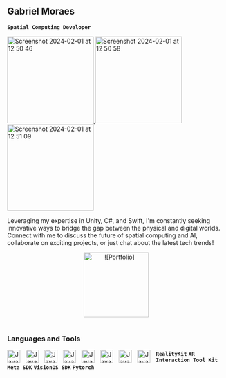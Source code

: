 ## Gabriel Moraes  
**` Spatial Computing Developer `**

<p align="left">
  <a href="https://gabrielmoraes.tech">
   <img width="200" alt="Screenshot 2024-02-01 at 12 50 46" src="https://github.com/GabrielM33/GabrielM33/assets/123421871/1e4df844-14e3-4e92-831a-7021a1b15f3d">
  </a>
   <a href="https://linkedin.com/in/g-moraes">
   <img width="200" alt="Screenshot 2024-02-01 at 12 50 58" src="https://github.com/GabrielM33/GabrielM33/assets/123421871/1f383e84-ce9b-45f8-90c1-d5a45afec8a9">
  </a>
   <a href="https://discord.com/users/gabrielm33">
   <img width="200" alt="Screenshot 2024-02-01 at 12 51 09" src="https://github.com/GabrielM33/GabrielM33/assets/123421871/9e894f95-2086-4c3b-8a86-7e2fe78bbb06">
  </a>
</p>

Leveraging my expertise in Unity, C#, and Swift, I'm constantly seeking innovative ways to bridge the gap between the physical and digital worlds. Connect with me to discuss the future of spatial computing and AI, collaborate on exciting projects, or just chat about the latest tech trends!

<p align="center">
  <a href="https://gabrielmoraes.tech">
   <img width="150" alt="![Portfolio]" src="https://github.com/GabrielM33/GabrielM33/assets/123421871/4e6a5d8c-8942-43bc-8bfd-daee18ad0b62">
  </a>
</p>

#

### Languages and Tools

  <img align="left" alt="Java" width="30px" style="padding-right:10px;" 
    src="https://cdn.jsdelivr.net/gh/devicons/devicon/icons/csharp/csharp-original.svg" />
  <img align="left" alt="Java" width="30px" style="padding-right:10px;"
      src="https://cdn.jsdelivr.net/gh/devicons/devicon/icons/swift/swift-original.svg" />
  <img align="left" alt="Java" width="30px" style="padding-right:10px;"
      src="https://cdn.jsdelivr.net/gh/devicons/devicon/icons/python/python-original.svg" />
  <img align="left" alt="Java" width="30px" style="padding-right:10px;"
      src="https://www.svgrepo.com/show/331760/sql-database-generic.svg" />
  <img align="left" alt="Java" width="30px" style="padding-right:10px;"
      src="https://www.svgrepo.com/show/331626/unity.svg" />
  <img align="left" alt="Java" width="30px" style="padding-right:10px;"  
      src="https://cdn.jsdelivr.net/gh/devicons/devicon/icons/xcode/xcode-original.svg" /> 


      
  <img align="left" alt="Java" width="30px" style="padding-right:10px;"  
     src="https://cdn.jsdelivr.net/gh/devicons/devicon/icons/docker/docker-plain.svg" /> 


     
  <img align="left" alt="Java" width="30px" style="padding-right:10px;"
    src="https://cdn.jsdelivr.net/gh/devicons/devicon/icons/git/git-original.svg" />




**`RealityKit`** **`XR Interaction Tool Kit`** **`Meta SDK`**  **`VisionOS SDK`** **`Pytorch`**
